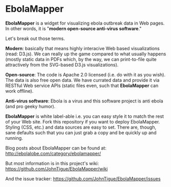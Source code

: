 EbolaMapper
===========

**EbolaMapper** is a widget for visualizing ebola outbreak data in Web pages. In other words, it is "**modern open-source anti-virus software**." 

Let's break out those terms.

**Modern**: basically that means highly interacive Web based visualizations (read: D3.js). We can really up the game compared to what usually happens (mostly static data in PDFs which, by the way, we can print-to-file quite attractively from the SVG-based D3.js visualizations).

**Open-source**: The code is Apache 2.0 licensed (i.e. do with it as you wish). The data is also free open data. We have currated data and provide it via RESTful Web service APIs (static files even, such that **EbolaMapper** can work offline).

**Anti-virus software**: Ebola is a virus and this software project is anti ebola (and pro geeky humor).

**EbolaMapper** is white label-able i.e. you can easy style it to match the rest of your Web site. Fork this repository if you want to deploy EbolaMapper. Styling (CSS, etc.) and data sources are easy to set. There are, though, sane defaults such that you can just grab a copy and be quickly up and running.

Blog posts about EbolaMapper can be found at: http://ebolalobe.com/category/ebolamapper/

But most information is in this project's wiki:
https://github.com/JohnTigue/EbolaMapper/wiki

And the issue tracker:
https://github.com/JohnTigue/EbolaMapper/issues
